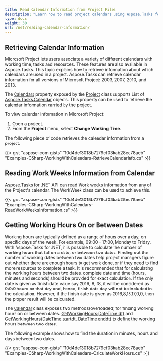 ```yaml
---
title: Read Calendar Information from Project Files
description: "Learn how to read project calendars using Aspose.Tasks for .NET."
type: docs
weight: 30
url: /net/reading-calendar-information/
---
```


## **Retrieving Calendar Information**
Microsoft Project lets users associate a variety of different calendars with working time, tasks and resources. These features are also available in Aspose.Tasks. This topic explains how to retrieve information about which calendars are used in a project. Aspose.Tasks can retrieve calendar information for all versions of Microsoft Project: 2003, 2007, 2010, and 2013.

The [Calendars](https://apireference.aspose.com/tasks/net/aspose.tasks/project/properties/calendars) property exposed by the [Project](https://apireference.aspose.com/tasks/net/aspose.tasks/project) class supports List of [Aspose.Tasks.Calendar](https://apireference.aspose.com/tasks/net/aspose.tasks/calendar) objects. This property can be used to retrieve the calendar information carried by the project.

To view calendar information in Microsoft Project:

1. Open a project.
2. From the **Project** menu, select **Change Working Time**.

The following piece of code retrieves the calendar information from a project.

{{< gist "aspose-com-gists" "10d4de13018b7279cf03bab28ed78aeb" "Examples-CSharp-WorkingWithCalendars-RetrieveCalendarInfo.cs" >}}

## **Reading Work Weeks Information from Calendar**
Aspose.Tasks for .NET API can read Work weeks information from any of the Project's calendar. The WorkWeek class can be used to achieve this.

{{< gist "aspose-com-gists" "10d4de13018b7279cf03bab28ed78aeb" "Examples-CSharp-WorkingWithCalendars-ReadWorkWeeksInformation.cs" >}}

## **Getting Working Hours On or Between Dates**
Working hours are typically defined as a range of hours over a day, on specific days of the week. For example, 09:00 – 17:00, Monday to Friday. With Aspose.Tasks for .NET, it is possible to calculate the number of working hours that fall on a date, or between two dates. Finding out the number of working dates between two dates help project managers figure out whether there are enough hours to get work done, or if they need to find more resources to complete a task. It is recommended that for calculating the working hours between two dates, complete date and time (hours, minutes and seconds) should be provided for exact calculation. If the only date is given as finish date value say 2016, 8, 18, it will be considered as 0:0:0 hours on that day and, hence, finish date day will not be included in the calculation. However, if the finish date is given as 2016,8,18,17,0,0, then the proper result will be calculated.

The [Calendar](https://apireference.aspose.com/tasks/net/aspose.tasks/calendar) class exposes two methods(overloaded) for finding working hours on or between dates. [GetWorkingHours(DateTime dt)](https://apireference.aspose.com/tasks/net/aspose.tasks/calendar/methods/getworkinghours) and [GetWorkingHours(DateTime startdt, DateTime enddt)](https://apireference.aspose.com/tasks/net/aspose.tasks.calendar/getworkinghours/methods/1) to define the working hours between two dates.

The following example shows how to find the duration in minutes, hours and days between two dates.

{{< gist "aspose-com-gists" "10d4de13018b7279cf03bab28ed78aeb" "Examples-CSharp-WorkingWithCalendars-CalculateWorkHours.cs" >}}
